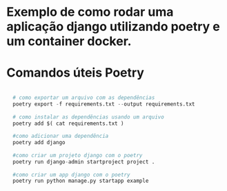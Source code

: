 # Exemplo de como rodar uma aplicação django utilizando poetry e um container docker.

# Comandos úteis Poetry

```python
  
  # como exportar um arquivo com as dependências
  poetry export -f requirements.txt --output requirements.txt
  
  # como instalar as dependências usando um arquivo
  poetry add $( cat requirements.txt )
  
  #como adicionar uma dependência
  poetry add django
  
  #como criar um projeto django com o poetry
  poetry run django-admin startproject project .
  
  #como criar um app django com o poetry
  poetry run python manage.py startapp example
```

